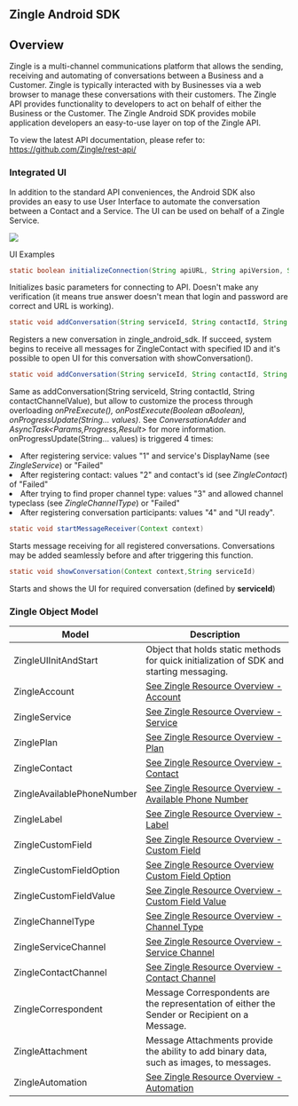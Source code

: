 ## Zingle Android SDK

## Overview

Zingle is a multi-channel communications platform that allows the sending, receiving and automating of conversations between a Business and a Customer.  Zingle is typically interacted with by Businesses via a web browser to manage these conversations with their customers.  The Zingle API provides functionality to developers to act on behalf of either the Business or the Customer.  The Zingle Android SDK provides mobile application developers an easy-to-use layer on top of the Zingle API.

To view the latest API documentation, please refer to: https://github.com/Zingle/rest-api/

### Integrated UI

In addition to the standard API conveniences, the Android SDK also provides an easy to use User Interface to automate the conversation between a Contact and a Service.  The UI can be used on behalf of a Zingle Service.

![](https://github.com/Zingle/android-sdk/blob/master/docs/resources/EmulScreenshot.tiff)

UI Examples
```java
static boolean initializeConnection(String apiURL, String apiVersion, String token, String password);
```
Initializes basic parameters for connecting to API. Doesn't make any verification (it means true answer doesn't mean that login and password are correct and URL is working).

```java
static void addConversation(String serviceId, String contactId, String contactChannelValue);
```
Registers a new conversation in zingle_android_sdk. If succeed, system begins to receive all messages for ZingleContact with specified ID
and it's possible to open UI for this conversation with showConversation().

```java
static void addConversation(String serviceId, String contactId, String contactChannelValue, ConversationAdderBase ca)
```
Same as addConversation(String serviceId, String contactId, String contactChannelValue), but allow to customize the process
through overloading <i>onPreExecute(), onPostExecute(Boolean aBoolean), onProgressUpdate(String... values)</i>.
See <i>ConversationAdder</i> and <i>AsyncTask<Params,Progress,Result></i> for more information.
<br>
onProgressUpdate(String... values) is triggered 4 times:<br>
<bl>
<li>After registering service: values "1" and service's DisplayName (see <i>ZingleService</i>) or "Failed"</li>
<li>After registering contact: values "2" and contact's id (see <i>ZingleContact</i>) of "Failed"</li>
<li>After trying to find proper channel type: values "3" and allowed channel typeclass (see <i>ZingleChannelType</i>) or "Failed"</li>
<li>After registering conversation participants: values "4" and "UI ready".</li>
</bl>

```java
static void startMessageReceiver(Context context)
```
Starts message receiving for all registered conversations. Conversations may be added seamlessly before and after triggering this function.

```java
static void showConversation(Context context,String serviceId)
```
Starts and shows the UI for required conversation (defined by <b>serviceId</b>)

### Zingle Object Model

Model | Description
--- | ---
ZingleUIInitAndStart | Object that holds static methods for quick initialization of SDK and starting messaging.
ZingleAccount | [See Zingle Resource Overview - Account](https://github.com/Zingle/rest-api/blob/master/resource_overview.md#account)
ZingleService | [See Zingle Resource Overview - Service](https://github.com/Zingle/rest-api/blob/master/resource_overview.md#service)
ZinglePlan | [See Zingle Resource Overview - Plan](https://github.com/Zingle/rest-api/blob/master/resource_overview.md#plan)
ZingleContact | [See Zingle Resource Overview - Contact](https://github.com/Zingle/rest-api/blob/master/resource_overview.md#contact)
ZingleAvailablePhoneNumber | [See Zingle Resource Overview - Available Phone Number](https://github.com/Zingle/rest-api/blob/master/resource_overview.md#available-phone-number)
ZingleLabel | [See Zingle Resource Overview - Label](https://github.com/Zingle/rest-api/blob/master/resource_overview.md#label)
ZingleCustomField | [See Zingle Resource Overview - Custom Field](https://github.com/Zingle/rest-api/blob/master/resource_overview.md#custom-field)
ZingleCustomFieldOption | [See Zingle Resource Overview Custom Field Option](https://github.com/Zingle/rest-api/blob/master/resource_overview.md#custom-field-option)
ZingleCustomFieldValue | [See Zingle Resource Overview - Custom Field Value](https://github.com/Zingle/rest-api/blob/master/resource_overview.md#custom-field-value)
ZingleChannelType | [See Zingle Resource Overview - Channel Type](https://github.com/Zingle/rest-api/blob/master/resource_overview.md#channel-type)
ZingleServiceChannel | [See Zingle Resource Overview  - Service Channel](https://github.com/Zingle/rest-api/blob/master/resource_overview.md#service-channel)
ZingleContactChannel | [See Zingle Resource Overview - Contact Channel](https://github.com/Zingle/rest-api/blob/master/resource_overview.md#contact-channel)
ZingleCorrespondent | Message Correspondents are the representation of either the Sender or Recipient on a Message.
ZingleAttachment | Message Attachments provide the ability to add binary data, such as images, to messages.
ZingleAutomation | [See Zingle Resource Overview - Automation](https://github.com/Zingle/rest-api/blob/master/resource_overview.md#automation)
